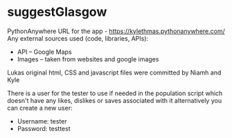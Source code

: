 # suggestGlasgow
PythonAnywhere URL for the app - https://kylethmas.pythonanywhere.com/
Any external sources used (code, libraries, APIs):
-  API – Google Maps
-  Images – taken from websites and google images

Lukas original html, CSS and javascript files were committed by Niamh and Kyle

There is a user for the tester to use if needed in the population script which doesn't have any likes, dislikes or saves 
associated with it alternatively you can create a new user:
- Username: tester
- Password: testtest
